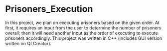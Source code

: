 # Prisoners_Execution
In this project, we plan on executing prisoners based on the given order. At first, it requires an input from the user to determine the number of prisoners overall; then it will need another input as the order of executing to execute prisoners accordingly. This project was written in C++ (includes GUI version written on Qt Creator).
